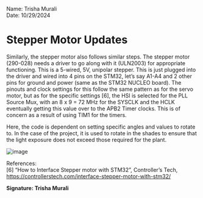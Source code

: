 Name: Trisha Murali <br/> 
Date: 10/29/2024 

# Stepper Motor Updates 
Similarly, the stepper motor also follows similar steps. The stepper motor (290-028) needs a driver to go along with it (ULN2003) for appropriate functioning. This is a 5-wired, 5V, unipolar stepper. This is just plugged into the driver and wired into 4 pins on the STM32, let’s say A1-A4 and 2 other pins for ground and power (same as the STM32 NUCLEO board). The pinouts and clock settings for this follow the same pattern as for the servo motor, but as for the specific settings [6], the HSI is selected for the PLL Source Mux, with an 8 x 9 = 72 MHz for the SYSCLK and the HCLK eventually getting this value over to the APB2 Timer clocks. This is of concern as a result of using TIM1 for the timers. 

Here, the code is dependent on setting specific angles and values to rotate to. In the case of the project, it is used to rotate in the shades to ensure that the light exposure does not exceed those required for the plant. 

![image](https://github.com/user-attachments/assets/8a9dc809-66f3-45a4-bd02-8d3c3cd5eae1)

References: <br/>
[6] “How to Interface Stepper motor with STM32”, Controller’s Tech, https://controllerstech.com/interface-stepper-motor-with-stm32/

**Signature: Trisha Murali**
